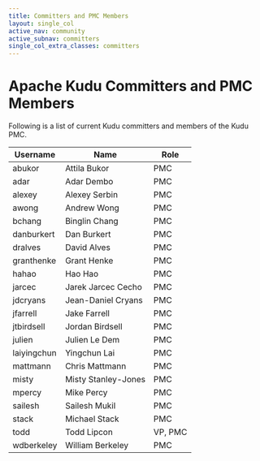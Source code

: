 ```yaml
---
title: Committers and PMC Members
layout: single_col
active_nav: community
active_subnav: committers
single_col_extra_classes: committers
---
```


# Apache Kudu Committers and PMC Members

Following is a list of current Kudu committers and members of the Kudu PMC.

| Username | Name | Role |
| --- | --- | --- |
| abukor | Attila Bukor | PMC |
| adar | Adar Dembo | PMC |
| alexey | Alexey Serbin | PMC |
| awong | Andrew Wong | PMC |
| bchang | Binglin Chang | PMC |
| danburkert | Dan Burkert | PMC |
| dralves | David Alves | PMC |
| granthenke | Grant Henke | PMC |
| hahao | Hao Hao | PMC |
| jarcec | Jarek Jarcec Cecho | PMC |
| jdcryans | Jean-Daniel Cryans | PMC |
| jfarrell | Jake Farrell | PMC |
| jtbirdsell | Jordan Birdsell | PMC |
| julien | Julien Le Dem | PMC |
| laiyingchun | Yingchun Lai | PMC |
| mattmann | Chris Mattmann | PMC |
| misty | Misty Stanley-Jones | PMC |
| mpercy | Mike Percy | PMC |
| sailesh | Sailesh Mukil | PMC |
| stack | Michael Stack | PMC |
| todd | Todd Lipcon | VP, PMC |
| wdberkeley | William Berkeley | PMC |
